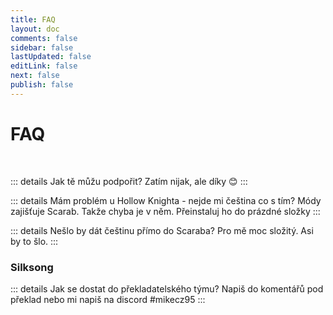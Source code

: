 ```yaml
---
title: FAQ
layout: doc 
comments: false
sidebar: false
lastUpdated: false
editLink: false
next: false
publish: false
---
```

<h1>FAQ</h1> <br />

::: details Jak tě můžu podpořit?
Zatím nijak, ale díky :blush:
:::

::: details Mám problém u Hollow Knighta - nejde mi čeština co s tím?
Módy zajišťuje Scarab. Takže chyba je v něm. Přeinstaluj ho do prázdné složky
:::

::: details Nešlo by dát češtinu přímo do Scaraba?
Pro mě moc složitý. Asi by to šlo.
:::

 <h3>Silksong</h3>
 
::: details Jak se dostat do překladatelského týmu?
Napiš do komentářů pod překlad nebo mi napiš na discord  #mikecz95
:::

